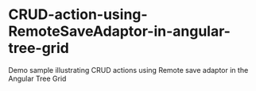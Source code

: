 # CRUD-action-using-RemoteSaveAdaptor-in-angular-tree-grid
Demo sample illustrating CRUD actions using Remote save adaptor in the Angular Tree Grid
